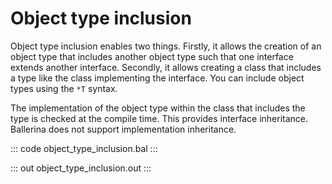 # Object type inclusion

Object type inclusion enables two things. Firstly, it allows the creation of an object type that includes another object type such that one interface extends another interface. Secondly, it allows creating a class that includes a type like the class implementing the interface. You can include object types using the `*T` syntax.

The implementation of the object type within the class that includes the type is checked at the compile time. This provides interface inheritance. Ballerina does not support implementation inheritance.

::: code object_type_inclusion.bal :::

::: out object_type_inclusion.out :::